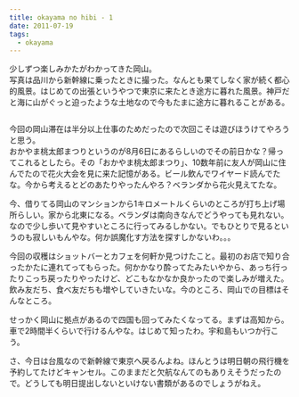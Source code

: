 ```yaml
---
title: okayama no hibi - 1
date: 2011-07-19
tags:
  - okayama
---
```


少しずつ楽しみかたがわかってきた岡山。<br>
写真は品川から新幹線に乗ったときに撮った。なんとも果てしなく家が続く都心的風景。はじめての出張というやつで東京に来たとき途方に暮れた風景。神戸だと海に山がぐっと迫ったような土地なので今もたまに途方に暮れることがある。<br>

<img src="http://farm7.static.flickr.com/6012/5953185991_3a6dfc9a34.jpg" alt="" />

今回の岡山滞在は半分以上仕事のためだったので次回こそは遊びほうけてやろうと思う。<br>
おかやま桃太郎まつりというのが8月6日にあるらしいのでその前日かな？帰ってこれるとしたら。その「おかやま桃太郎まつり」、10数年前に友人が岡山に住んでたので花火大会を見に来た記憶がある。ビール飲んでワイヤード読んでたな。今から考えるとどのあたりやったんやろ？ベランダから花火見えてたな。<br>

今、借りてる岡山のマンションから1キロメートルくらいのところが打ち上げ場所らしい。家から北東になる。ベランダは南向きなんでどうやっても見れない。なので少し歩いて見やすいところに行ってみるしかない。でもひとりで見るというのも寂しいもんやな。何か誤魔化す方法を探すしかないわ。。。<br>

今回の収穫はショットバーとカフェを何軒か見つけたこと。最初のお店で知り合ったかたに連れてってもらった。何かかなり酔ってたみたいやから、あっち行ったりこっち戻ったりやったけど、どこもなかなか良かったので楽しみが増えた。飲み友だち、食べ友だちも増やしていきたいな。今のところ、岡山での目標はそんなところ。<br>

せっかく岡山に拠点があるので四国も回ってみたくなってる。まずは高知から。車で2時間半くらいで行けるんやな。はじめて知ったわ。宇和島もいつか行こう。<br>

さ、今日は台風なので新幹線で東京へ戻るんよね。ほんとうは明日朝の飛行機を予約してたけどキャンセル。このままだと欠航なんてのもありえそうだったので。どうしても明日提出しないといけない書類があるのでしょうがねえ。<br>
